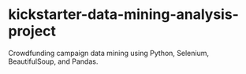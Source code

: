 # kickstarter-data-mining-analysis-project
Crowdfunding campaign data mining using Python, Selenium, BeautifulSoup, and Pandas.
